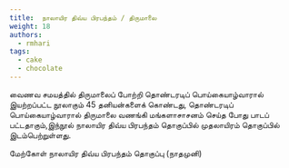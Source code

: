 ```yaml
---
title: 	நாலாயிர திவ்ய பிரபந்தம் / திருமாலை
weight: 18
authors:
  - rmhari
tags:
  - cake
  - chocolate
---
```


வைணவ சமயத்தில் திருமாலைப் போற்றி தொண்டரடிப் பொய்கையாழ்வாரால் இயற்றப்பட்ட நூலாகும் 45 தனியன்களைக் கொண்டது, தொண்டரடிப் பொய்கையாழ்வாரால் திருமாலை வணங்கி மங்களாசாசனம் செய்த போது பாடப் பட்டதாகும்,இந்நூல் நாலாயிர திவ்ய பிரபந்தம் தொகுப்பில் முதலாயிரம் தொகுப்பில் இடம்பெற்றுள்ளது.

மேற்கோள் நாலாயிர திவ்ய பிரபந்தம் தொகுப்பு (நாதமுனி)